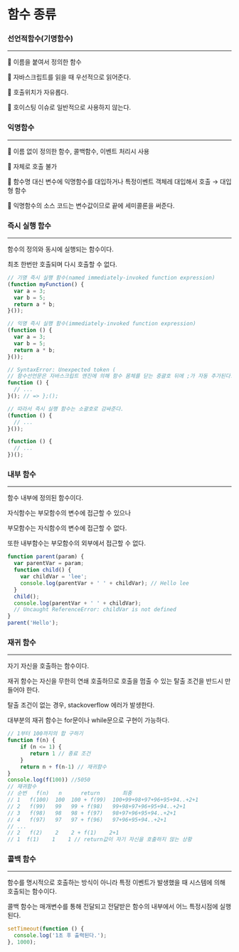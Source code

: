 # 함수 종류

### 선언적함수(기명함수)

---

🔸 이름을 붙여서 정의한 함수

🔸 자바스크립트를 읽을 때 우선적으로 읽어준다.

🔸 호출위치가 자유롭다.

🔸 호이스팅 이슈로 일반적으로 사용하지 않는다.

### 익명함수

---

🔸 이름 없이 정의한 함수, 콜백함수, 이벤트 처리시 사용

🔸 자체로 호출 불가

🔸 함수명 대신 변수에 익명함수를 대입하거나 특정이벤트 객체레 대입해서 호출 → 대입형 함수

🔸 익명함수의 소스 코드는 변수값이므로 끝에 세미콜론을 써준다.

### 즉시 실행 함수

---

함수의 정의와 동시에 실행되는 함수이다.

최초 한번만 호출되며 다시 호출할 수 없다.

```jsx
// 기명 즉시 실행 함수(named immediately-invoked function expression)
(function myFunction() {
  var a = 3;
  var b = 5;
  return a * b;
}());

// 익명 즉시 실행 함수(immediately-invoked function expression)
(function () {
  var a = 3;
  var b = 5;
  return a * b;
}());

// SyntaxError: Unexpected token (
// 함수선언문은 자바스크립트 엔진에 의해 함수 몸체를 닫는 중괄호 뒤에 ;가 자동 추가된다.
function () {
  // ...
}(); // => };();

// 따라서 즉시 실행 함수는 소괄호로 감싸준다.
(function () {
  // ...
}());

(function () {
  // ...
})();
```

### 내부 함수

---

함수 내부에 정의된 함수이다.

자식함수는 부모함수의 변수에 접근할 수 있으나

부모함수는 자식함수의 변수에 접근할 수 없다.

또한 내부함수는 부모함수의 외부에서 접근할 수 없다.

```jsx
function parent(param) {
  var parentVar = param;
  function child() {
    var childVar = 'lee';
    console.log(parentVar + ' ' + childVar); // Hello lee
  }
  child();
  console.log(parentVar + ' ' + childVar);
  // Uncaught ReferenceError: childVar is not defined
}
parent('Hello');
```

### 재귀 함수

---

자기 자신을 호출하는 함수이다.

재귀 함수는 자신을 무한히 연쇄 호출하므로 호출을 멈출 수 있는 탈출 조건을 반드시 만들어야 한다.

탈출 조건이 없는 경우, stackoverflow 에러가 발생한다.

대부분의 재귀 함수는 for문이나 while문으로 구현이 가능하다.

```jsx
// 1부터 100까지의 합 구하기
function f(n) {
    if (n <= 1) {
       return 1 // 종료 조건
    }
    return n + f(n-1) // 재귀함수
}
console.log(f(100)) //5050
// 재귀함수
// 순번   f(n)   n      return       최종
// 1   f(100)  100  100 + f(99)  100+99+98+97+96+95+94..+2+1   
// 2   f(99)   99   99 + f(98)   99+98+97+96+95+94..+2+1 
// 3   f(98)   98   98 + f(97)   98+97+96+95+94..+2+1 
// 4   f(97)   97   97 + f(96)   97+96+95+94..+2+1 
// ...
// 2   f(2)    2    2 + f(1)    2+1
// 1  f(1)    1    1 // return값이 자기 자신을 호출하지 않는 상황
```

### 콜백 함수

---

함수를 명시적으로 호출하는 방식이 아니라 특정 이벤트가 발생했을 때 시스템에 의해 호출되는 함수이다.

콜백 함수는 매개변수를 통해 전달되고 전달받은 함수의 내부에서 어느 특정시점에 실행된다.

```jsx
setTimeout(function () {
  console.log('1초 후 출력된다.');
}, 1000);
```